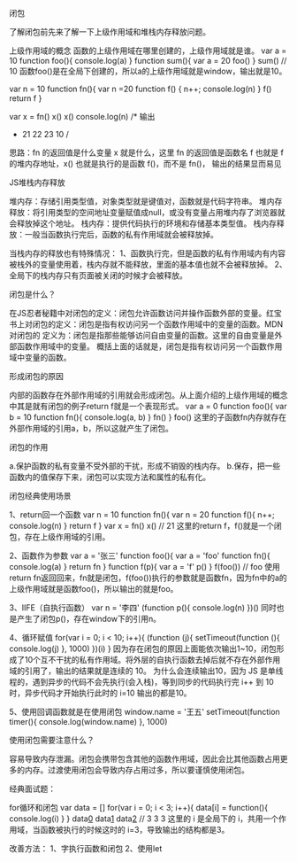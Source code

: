 闭包

了解闭包前先来了解一下上级作用域和堆栈内存释放问题。

上级作用域的概念
函数的上级作用域在哪里创建的，上级作用域就是谁。
var a = 10
function foo(){
    console.log(a)
}
function sum(){
    var a = 20
    foo()
}
sum() // 10
函数foo()是在全局下创建的，所以a的上级作用域就是window，输出就是10。

var n = 10
function fn(){
    var n =20
    function f() {
       n++;
       console.log(n)
     }
    f()
    return f
}

var x = fn()
x()
x()
console.log(n)
/* 输出
*  21
    22
    23
    10
/

思路：fn 的返回值是什么变量 x 就是什么，这里 fn 的返回值是函数名 f 也就是 f 的堆内存地址，x() 也就是执行的是函数 f()，而不是 fn()，
输出的结果显而易见

JS堆栈内存释放

堆内存：存储引用类型值，对象类型就是键值对，函数就是代码字符串。
堆内存释放：将引用类型的空间地址变量赋值成null，或没有变量占用堆内存了浏览器就会释放掉这个地址。
栈内存：提供代码执行的环境和存储基本类型值。
栈内存释放：一般当函数执行完后，函数的私有作用域就会被释放掉。

当栈内存的释放也有特殊情况：
1、函数执行完，但是函数的私有作用域内有内容被栈外的变量使用着，栈内存就不能释放，里面的基本值也就不会被释放掉。
2、全局下的栈内存只有页面被关闭的时候才会被释放。

闭包是什么？

在JS忍者秘籍中对闭包的定义：闭包允许函数访问并操作函数外部的变量。红宝书上对闭包的定义：闭包是指有权访问另一个函数作用域中的变量的函数。MDN对闭包的
定义为：闭包是指那些能够访问自由变量的函数。这里的自由变量是外部函数作用域中的变量。
概括上面的话就是，闭包是指有权访问另一个函数作用域中变量的函数。

形成闭包的原因

内部的函数存在外部作用域的引用就会形成闭包。从上面介绍的上级作用域的概念中其是就有闭包的例子return f就是一个表现形式。
var a = 0
function foo(){
    var b = 10
    function fn(){
        console.log(a, b)
    }
    fn()
}
foo()
这里的子函数fn内存就存在外部作用域的引用a，b，所以这就产生了闭包。

闭包的作用

a.保护函数的私有变量不受外部的干扰，形成不销毁的栈内存。
b.保存，把一些函数内的值保存下来，闭包可以实现方法和属性的私有化。

闭包经典使用场景

1、return回一个函数
var n = 10
function fn(){
    var n = 20
    function f(){
        n++;
        console.log(n)
    }
    return f
}
var x = fn()
x() // 21
这里的return f，f()就是一个闭包，存在上级作用域的引用。

2、函数作为参数
var a = '张三'
function foo(){
    var a = 'foo'
    function fn(){
        console.log(a)
    }
    return fn
}
function f(p){
    var a = 'f'
    p()
}
f(foo()) // foo
使用return fn返回回来，fn就是闭包，f(foo())执行的参数就是函数fn，因为fn中的a的上级作用域就是函数foo()，所以输出的就是foo。

3、IIFE（自执行函数）
var n = '李四'
(function p(){
    console.log(n)
})()
同时也是产生了闭包p()，存在window下的引用n。

4、循环赋值
for(var i = 0; i < 10; i++){
    (function (j){
        setTimeout(function (){
            console.log(j)
        }, 1000)
    })(i)
}
因为存在闭包的原因上面能依次输出1~10，闭包形成了10个互不干扰的私有作用域。将外层的自执行函数去掉后就不存在外部作用域的引用了，输出的结果就是连续的 10。
为什么会连续输出10，因为 JS 是单线程的，遇到异步的代码不会先执行(会入栈)，等到同步的代码执行完 i++ 到 10时，异步代码才开始执行此时的 i=10 输出的都是10。

5、使用回调函数就是在使用闭包
window.name = '王五'
setTimeout(function timer(){
    console.log(window.name)
}, 1000)


使用闭包需要注意什么？

容易导致内存泄漏。闭包会携带包含其他的函数作用域，因此会比其他函数占用更多的内存。过渡使用闭包会导致内存占用过多，所以要谨慎使用闭包。


经典面试题：

for循环和闭包
var data = []
for(var i = 0; i < 3; i++){
    data[i] = function(){
        console.log(i)
    }
}
data[0]()
data[1]()
data[2]()
// 3  3  3
这里的 i 是全局下的 i，共用一个作用域，当函数被执行的时候这时的 i=3，导致输出的结构都是3。

改善方法：
1、字执行函数和闭包
2、使用let
